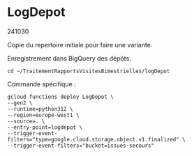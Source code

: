 # LogDepot
241030 

Copie du repertoire initiale pour faire une variante.

Enregistrement dans BigQuery des dépôts.

`cd ~/TraitementRapportsVisitesBimestrielles/logDepot`

Commande spécifique :
```
gcloud functions deploy LogDepot \
--gen2 \
--runtime=python312 \
--region=europe-west1 \
--source=. \
--entry-point=logdepot \
--trigger-event-filters="type=google.cloud.storage.object.v1.finalized" \
--trigger-event-filters="bucket=issues-secours"
```





